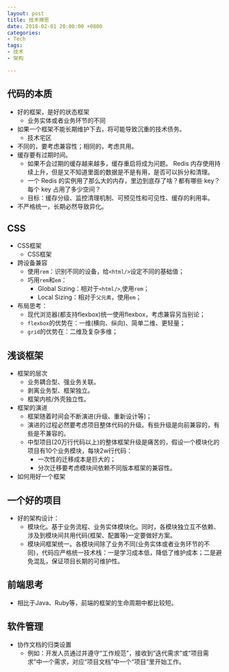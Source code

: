 ```yaml
---
layout: post
title: 技术禅思
date: 2018-02-01 20:00:00 +0800
categories:
- Tech
tags:
- 技术
- 架构

---
```


## 代码的本质

- 好的框架，是好的状态框架
	- 业务实体或者业务环节的不同
- 如果一个框架不能长期维护下去，将可能导致沉重的技术债务。
	- 技术宅区
- 不同的，要考虑兼容性；相同的，考虑共用。
- 缓存要有过期时间。
	- 如果不会过期的缓存越来越多，缓存重启将成为问题。 Redis 内存使用持续上升，但是又不知道里面的数据是不是有用，是否可以拆分和清理。
	- 一个 Redis 的实例用了那么大的内存，里边到底存了啥？都有哪些 key？每个 key 占用了多少空间？
	- 目标：缓存分级、监控清理机制、可预见性和可见性、缓存的利用率。
- 不严格统一，长期必然导致异化。




## CSS

- CSS框架
	- CSS框架
- 跨设备兼容
	- 使用`rem`：识别不同的设备，给`<html/>`设定不同的基础值；
	- 巧用`rem`和`em`：
		- Global Sizing：相对于`<html/>`,使用`rem`；
		- Local Sizing：相对于`父元素`，使用`em`；
- 布局思考：
	- 现代浏览器(都支持flexbox)统一使用flexbox，考虑兼容另当别论；
	- `flexbox`的优势在：一维(横向、纵向)、简单二维、更轻量；
	- `grid`的优势在：二维及复杂多维；

	
	
## 浅谈框架

- 框架的层次
	- 业务耦合型、强业务关联。
	- 剥离业务型、框架独立。
	- 框架内核/外壳独立性。
- 框架的演进
	- 框架随着时间会不断演进(升级、重新设计等)；
	- 演进的过程必然要考虑项目整体代码的升级。有些升级是向前兼容的，有些是不兼容的。
	- 中型项目(20万行代码以上)的整体框架升级是痛苦的，假设一个模块化的项目有10个业务模块，每块2w行代码：
		- 一次性的迁移成本是巨大的；
		- 分次迁移要考虑模块间依赖不同版本框架的兼容性。
- 如何用好一个框架


## 一个好的项目

- 好的架构设计：
	- 模块化。基于业务流程、业务实体模块化。同时，各模块独立互不依赖、涉及到模块间共用代码(框架、配置等)一定要做好方案。
	- 模块间框架统一。各模块间除了业务不同(业务实体或者业务环节的不同)，代码应严格统一技术栈：一是学习成本低，降低了维护成本；二是避免混乱，保证项目长期的可维护性。


## 前端思考

- 相比于Java、Ruby等，前端的框架的生命周期中都比较短。

## 软件管理

- 协作文档的归类设置
	- 例如：开发人员通过并遵守“工作规范”，接收到“迭代需求”或“项目需求”中一个需求，对应“项目文档”中一个“项目”里开始工作。